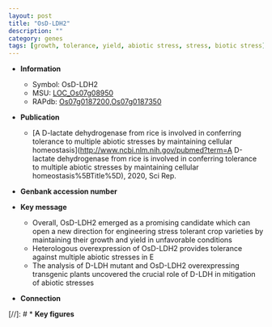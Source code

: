 ```yaml
---
layout: post
title: "OsD-LDH2"
description: ""
category: genes
tags: [growth, tolerance, yield, abiotic stress, stress, biotic stress]
---
```


* **Information**  
    + Symbol: OsD-LDH2  
    + MSU: [LOC_Os07g08950](http://rice.uga.edu/cgi-bin/ORF_infopage.cgi?orf=LOC_Os07g08950)  
    + RAPdb: [Os07g0187200](https://rapdb.dna.affrc.go.jp/locus/?name=Os07g0187200),[Os07g0187350](https://rapdb.dna.affrc.go.jp/locus/?name=Os07g0187350)  

* **Publication**  
    + [A D-lactate dehydrogenase from rice is involved in conferring tolerance to multiple abiotic stresses by maintaining cellular homeostasis](http://www.ncbi.nlm.nih.gov/pubmed?term=A D-lactate dehydrogenase from rice is involved in conferring tolerance to multiple abiotic stresses by maintaining cellular homeostasis%5BTitle%5D), 2020, Sci Rep.

* **Genbank accession number**  

* **Key message**  
    + Overall, OsD-LDH2 emerged as a promising candidate which can open a new direction for engineering stress tolerant crop varieties by maintaining their growth and yield in unfavorable conditions
    + Heterologous overexpression of OsD-LDH2 provides tolerance against multiple abiotic stresses in E
    + The analysis of D-LDH mutant and OsD-LDH2 overexpressing transgenic plants uncovered the crucial role of D-LDH in mitigation of abiotic stresses

* **Connection**  

[//]: # * **Key figures**  


